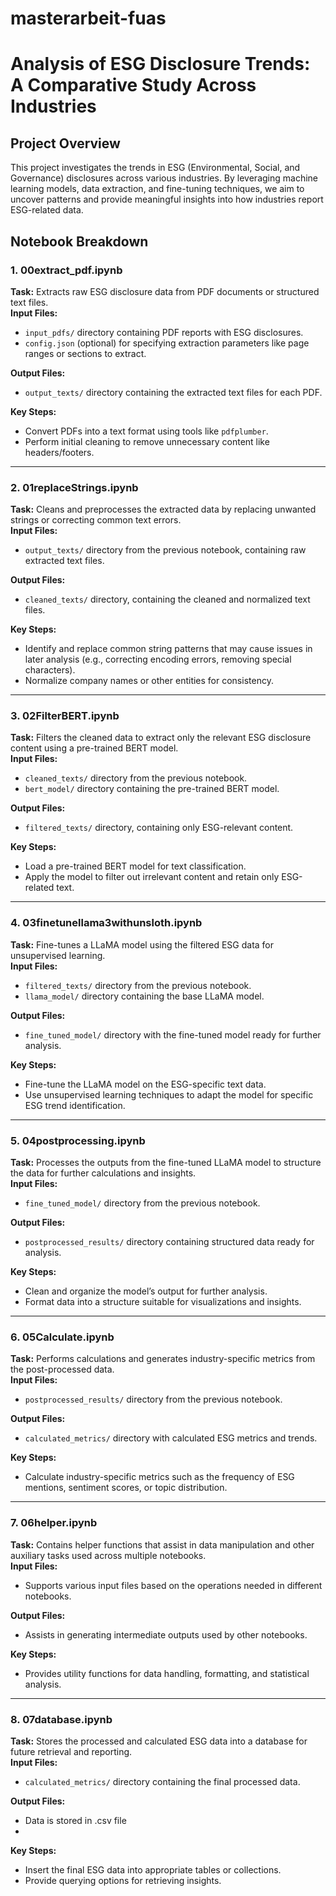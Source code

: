 # masterarbeit-fuas
# **Analysis of ESG Disclosure Trends: A Comparative Study Across Industries**

## **Project Overview**
This project investigates the trends in ESG (Environmental, Social, and Governance) disclosures across various industries. By leveraging machine learning models, data extraction, and fine-tuning techniques, we aim to uncover patterns and provide meaningful insights into how industries report ESG-related data.

## **Notebook Breakdown**

### **1. 00extract_pdf.ipynb**
**Task:** Extracts raw ESG disclosure data from PDF documents or structured text files.  
**Input Files:**  
- `input_pdfs/` directory containing PDF reports with ESG disclosures.
- `config.json` (optional) for specifying extraction parameters like page ranges or sections to extract.

**Output Files:**  
- `output_texts/` directory containing the extracted text files for each PDF.

**Key Steps:**
- Convert PDFs into a text format using tools like `pdfplumber`.
- Perform initial cleaning to remove unnecessary content like headers/footers.
  
---

### **2. 01replaceStrings.ipynb**
**Task:** Cleans and preprocesses the extracted data by replacing unwanted strings or correcting common text errors.  
**Input Files:**  
- `output_texts/` directory from the previous notebook, containing raw extracted text files.

**Output Files:**  
- `cleaned_texts/` directory, containing the cleaned and normalized text files.

**Key Steps:**
- Identify and replace common string patterns that may cause issues in later analysis (e.g., correcting encoding errors, removing special characters).
- Normalize company names or other entities for consistency.


---

### **3. 02FilterBERT.ipynb**
**Task:** Filters the cleaned data to extract only the relevant ESG disclosure content using a pre-trained BERT model.  
**Input Files:**  
- `cleaned_texts/` directory from the previous notebook.
- `bert_model/` directory containing the pre-trained BERT model.

**Output Files:**  
- `filtered_texts/` directory, containing only ESG-relevant content.

**Key Steps:**
- Load a pre-trained BERT model for text classification.
- Apply the model to filter out irrelevant content and retain only ESG-related text.

---

### **4. 03finetunellama3withunsloth.ipynb**
**Task:** Fine-tunes a LLaMA model using the filtered ESG data for unsupervised learning.  
**Input Files:**  
- `filtered_texts/` directory from the previous notebook.
- `llama_model/` directory containing the base LLaMA model.

**Output Files:**  
- `fine_tuned_model/` directory with the fine-tuned model ready for further analysis.

**Key Steps:**
- Fine-tune the LLaMA model on the ESG-specific text data.
- Use unsupervised learning techniques to adapt the model for specific ESG trend identification.

---

### **5. 04postprocessing.ipynb**
**Task:** Processes the outputs from the fine-tuned LLaMA model to structure the data for further calculations and insights.  
**Input Files:**  
- `fine_tuned_model/` directory from the previous notebook.

**Output Files:**  
- `postprocessed_results/` directory containing structured data ready for analysis.

**Key Steps:**
- Clean and organize the model’s output for further analysis.
- Format data into a structure suitable for visualizations and insights.

---

### **6. 05Calculate.ipynb**
**Task:** Performs calculations and generates industry-specific metrics from the post-processed data.  
**Input Files:**  
- `postprocessed_results/` directory from the previous notebook.

**Output Files:**  
- `calculated_metrics/` directory with calculated ESG metrics and trends.

**Key Steps:**
- Calculate industry-specific metrics such as the frequency of ESG mentions, sentiment scores, or topic distribution.

---

### **7. 06helper.ipynb**
**Task:** Contains helper functions that assist in data manipulation and other auxiliary tasks used across multiple notebooks.  
**Input Files:**  
- Supports various input files based on the operations needed in different notebooks.

**Output Files:**  
- Assists in generating intermediate outputs used by other notebooks.

**Key Steps:**
- Provides utility functions for data handling, formatting, and statistical analysis.

---

### **8. 07database.ipynb**
**Task:** Stores the processed and calculated ESG data into a database for future retrieval and reporting.  
**Input Files:**  
- `calculated_metrics/` directory containing the final processed data.

**Output Files:**  
- Data is stored in .csv file
- 
**Key Steps:**
- Insert the final ESG data into appropriate tables or collections.
- Provide querying options for retrieving insights.


